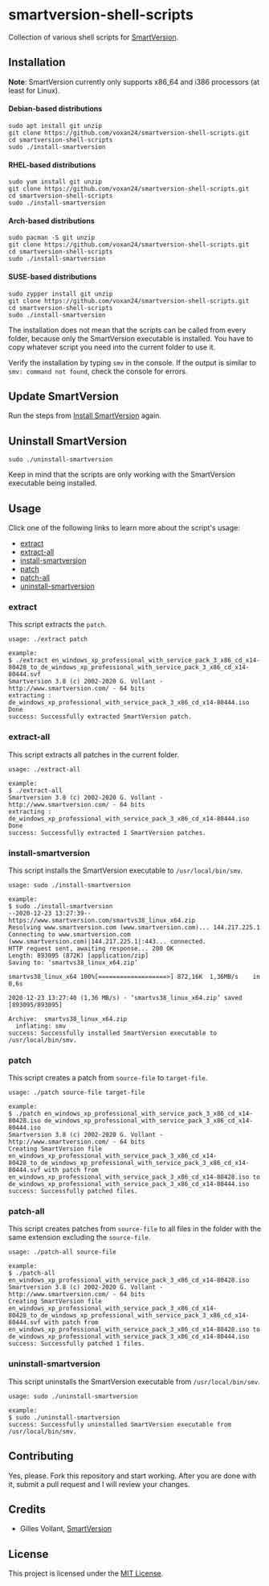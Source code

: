 # smartversion-shell-scripts
Collection of various shell scripts for [SmartVersion](http://smartversion.com).

## Installation

**Note**: SmartVersion currently only supports x86_64 and i386 processors (at least for Linux).

#### Debian-based distributions
```
sudo apt install git unzip
git clone https://github.com/voxan24/smartversion-shell-scripts.git
cd smartversion-shell-scripts
sudo ./install-smartversion
```

#### RHEL-based distributions
```
sudo yum install git unzip
git clone https://github.com/voxan24/smartversion-shell-scripts.git
cd smartversion-shell-scripts
sudo ./install-smartversion
```

#### Arch-based distributions
```
sudo pacman -S git unzip
git clone https://github.com/voxan24/smartversion-shell-scripts.git
cd smartversion-shell-scripts
sudo ./install-smartversion
```

#### SUSE-based distributions
```
sudo zypper install git unzip
git clone https://github.com/voxan24/smartversion-shell-scripts.git
cd smartversion-shell-scripts
sudo ./install-smartversion
```

The installation does not mean that the scripts can be called from every folder, because only the SmartVersion executable is installed. You have to copy whatever script you need into the current folder to use it.

Verify the installation by typing `smv` in the console. If the output is similar to `smv: command not found`, check the console for errors.

## Update SmartVersion
Run the steps from [Install SmartVersion](#Install-SmartVersion) again.

## Uninstall SmartVersion
```
sudo ./uninstall-smartversion
```
Keep in mind that the scripts are only working with the SmartVersion executable being installed.

## Usage
Click one of the following links to learn more about the script's usage:
- [extract](#extract)
- [extract-all](#extract-all)
- [install-smartversion](#install-smartversion)
- [patch](#patch)
- [patch-all](#patch-all)
- [uninstall-smartversion](#uninstall-smartversion)

### extract
This script extracts the `patch`.
```
usage: ./extract patch

example:
$ ./extract en_windows_xp_professional_with_service_pack_3_x86_cd_x14-80428_to_de_windows_xp_professional_with_service_pack_3_x86_cd_x14-80444.svf
Smartversion 3.8 (c) 2002-2020 G. Vollant - http://www.smartversion.com/ - 64 bits
extracting : de_windows_xp_professional_with_service_pack_3_x86_cd_x14-80444.iso Done
success: Successfully extracted SmartVersion patch.
```

### extract-all
This script extracts all patches in the current folder.
```
usage: ./extract-all

example:
$ ./extract-all
Smartversion 3.8 (c) 2002-2020 G. Vollant - http://www.smartversion.com/ - 64 bits
extracting : de_windows_xp_professional_with_service_pack_3_x86_cd_x14-80444.iso Done
success: Successfully extracted 1 SmartVersion patches.
```

### install-smartversion
This script installs the SmartVersion executable to `/usr/local/bin/smv`.
```
usage: sudo ./install-smartversion

example:
$ sudo ./install-smartversion 
--2020-12-23 13:27:39--  https://www.smartversion.com/smartvs38_linux_x64.zip
Resolving www.smartversion.com (www.smartversion.com)... 144.217.225.1
Connecting to www.smartversion.com (www.smartversion.com)|144.217.225.1|:443... connected.
HTTP request sent, awaiting response... 200 OK
Length: 893095 (872K) [application/zip]
Saving to: ‘smartvs38_linux_x64.zip’

smartvs38_linux_x64 100%[===================>] 872,16K  1,36MB/s    in 0,6s    

2020-12-23 13:27:40 (1,36 MB/s) - ‘smartvs38_linux_x64.zip’ saved [893095/893095]

Archive:  smartvs38_linux_x64.zip
  inflating: smv                     
success: Successfully installed SmartVersion executable to /usr/local/bin/smv.
```

### patch
This script creates a patch from `source-file` to `target-file`.
```
usage: ./patch source-file target-file

example:
$ ./patch en_windows_xp_professional_with_service_pack_3_x86_cd_x14-80428.iso de_windows_xp_professional_with_service_pack_3_x86_cd_x14-80444.iso
Smartversion 3.8 (c) 2002-2020 G. Vollant - http://www.smartversion.com/ - 64 bits
Creating SmartVersion file en_windows_xp_professional_with_service_pack_3_x86_cd_x14-80428_to_de_windows_xp_professional_with_service_pack_3_x86_cd_x14-80444.svf with patch from en_windows_xp_professional_with_service_pack_3_x86_cd_x14-80428.iso to de_windows_xp_professional_with_service_pack_3_x86_cd_x14-80444.iso
success: Successfully patched files.
```

### patch-all
This script creates patches from `source-file` to all files in the folder with the same extension excluding the `source-file`.
```
usage: ./patch-all source-file

example:
$ ./patch-all en_windows_xp_professional_with_service_pack_3_x86_cd_x14-80428.iso 
Smartversion 3.8 (c) 2002-2020 G. Vollant - http://www.smartversion.com/ - 64 bits
Creating SmartVersion file en_windows_xp_professional_with_service_pack_3_x86_cd_x14-80428_to_de_windows_xp_professional_with_service_pack_3_x86_cd_x14-80444.svf with patch from en_windows_xp_professional_with_service_pack_3_x86_cd_x14-80428.iso to de_windows_xp_professional_with_service_pack_3_x86_cd_x14-80444.iso
success: Successfully patched 1 files.
```

### uninstall-smartversion
This script uninstalls the SmartVersion executable from `/usr/local/bin/smv`.
```
usage: sudo ./uninstall-smartversion

example:
$ sudo ./uninstall-smartversion
success: Successfully uninstalled SmartVersion executable from /usr/local/bin/smv.
```

## Contributing
Yes, please. Fork this repository and start working. After you are done with it, submit a pull request and I will review your changes.

## Credits
- Gilles Vollant, [SmartVersion](http://smartversion.com)

## License
This project is licensed under the [MIT License](LICENSE).
